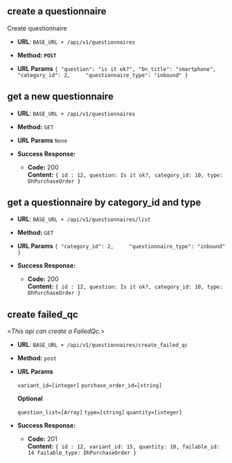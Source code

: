 **create a questionnaire**
----
Create questionnaire

* **URL**: ``BASE_URL + /api/v1/questionnaires``

* **Method: `POST`**

*  **URL Params**
   `{ "question": "is it ok?",
      "bn_title": "smartphone",
      "category_id": 2,    
      "questionnaire_type": "inbound"
   }`
   
**get a new questionnaire**
----

* **URL**: ``BASE_URL + /api/v1/questionnaires``

* **Method:**  `GET`

* **URL Params** `None`

* **Success Response:**

    * **Code:** 200 <br />
      **Content:** `{ id : 12, question: Is it ok?, category_id: 10, type: DhPurchaseOrder }`

**get a questionnaire by category_id and type**
----
* **URL**: ``BASE_URL + /api/v1/questionnaires/list``

* **Method:** `GET`

* **URL Params**
  `{ "category_id": 2,    
     "questionnaire_type": "inbound"
  }`
  
* **Success Response:**

    * **Code:** 200 <br />
      **Content:** `{ id : 12, question: Is it ok?, category_id: 10, type: DhPurchaseOrder }`
      
**create failed_qc**
----
<_This api can create a FailedQc._>

* **URL**: ``BASE_URL + /api/v1/questionnaires/create_failed_qc``

* **Method:** `post`

* **URL Params**

   `variant_id=[integer]`
   `purchase_order_id=[string]`
   
   **Optional**

   `question_list=[Array]`
   `type=[string]`
   `quantity=[integer]`
  
* **Success Response:**

    * **Code:** 201 <br />
      **Content:** `{ id : 12, variant_id: 15, quantity: 10, failable_id: 14 failable_type: DhPurchaseOrder }`
      